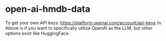 # open-ai-hmdb-data

To get your own API keys: https://platform.openai.com/account/api-keys
/n Above is if you want to specifically utilize OpenAI as the LLM, but other options exist like HuggingFace
